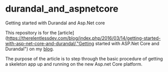 # durandal_and_aspnetcore
Getting started with Durandal and Asp.Net core

This repository is for the [article](https://therelentlessdev.com/blog/index.php/2016/03/14/getting-started-with-asp-net-core-and-durandal/,"Getting started with ASP.Net Core and Durandal") on my [blog](https://therelentlessdev.com/blog/).

The purpose of the article is to step through the basic procedure of getting a skeleton app up and running on the new Asp.net Core platform.
